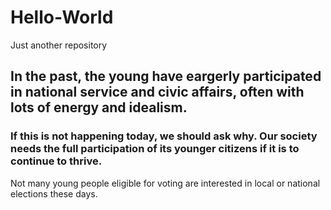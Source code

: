 # Hello-World
Just another repository
## In the past, the young have eargerly participated in national service and civic affairs, often with lots of energy and idealism.
### If this is not happening today, we should ask why. Our society needs the full participation of its younger citizens if it is to continue to thrive.
Not many young people eligible for voting are interested in local or national elections these days.
